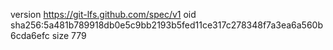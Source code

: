 version https://git-lfs.github.com/spec/v1
oid sha256:5a481b789918db0e5c9bb2193b5fed11ce317c278348f7a3ea6a560b6cda6efc
size 779
